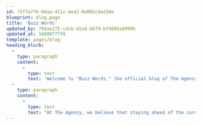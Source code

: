```yaml
---
id: 72f7a77b-04aa-411c-bea2-8e065c0ad3de
blueprint: blog_page
title: 'Buzz Words'
updated_by: 79dae175-cdcb-41e4-b6f9-b74685a8999b
updated_at: 1680977759
template: pages/blog
heading_blurb:
  -
    type: paragraph
    content:
      -
        type: text
        text: 'Welcome to "Buzz Words," the official blog of The Agency! Here, we explore the latest trends, insights, and innovations in the world of digital marketing, design, and technology. Our team of industry experts is committed to keeping you informed and inspired as we delve into a wide range of topics, from cutting-edge web design techniques and emerging social media platforms to impactful content strategies and data-driven marketing approaches.'
  -
    type: paragraph
    content:
      -
        type: text
        text: "At The Agency, we believe that staying ahead of the curve is essential to success in today's fast-paced digital landscape."
---
```

